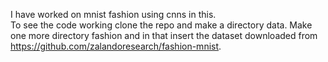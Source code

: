 I have worked on mnist fashion using cnns in this.<br>
To see the code working clone the repo and make a directory data. Make one more directory fashion and in that insert the dataset downloaded from 
https://github.com/zalandoresearch/fashion-mnist.
